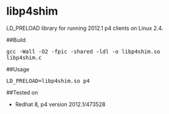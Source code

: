 libp4shim
=========

LD_PRELOAD library for running 2012.1 p4 clients on Linux 2.4.

##Build

<tt>gcc -Wall -O2 -fpic -shared -ldl -o libp4shim.so libp4shim.c</tt>

##Usage

<tt>LD_PRELOAD=libp4shim.so p4</tt>

##Tested on
- Redhat 8, p4 version 2012.1/473528

